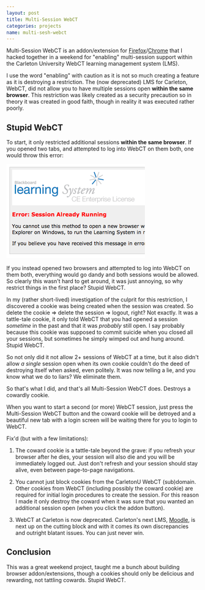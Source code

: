 ```yaml
---
layout: post
title: Multi-Session WebCT
categories: projects
name: multi-sesh-webct
---
```


Multi-Session WebCT is an addon/extension for [Firefox](https://addons.mozilla.org/en-US/firefox/addon/carleton-university-webct-m/)/[Chrome](https://chrome.google.com/webstore/detail/carleton-university-webct/kfdfjhjbablhaahkolidaghphifjeaig?hl=en) that I hacked together in a weekend for "enabling" multi-session support within the Carleton University WebCT learning management system (LMS).

I use the word "enabling" with caution as it is not so much creating a feature as it is destroying a restriction. The (now deprecated) LMS for Carleton, WebCT, did not allow you to have multiple sessions open **within the same browser**. This restriction was likely created as a security precaution so in theory it was created in good faith, though in reality it was executed rather poorly.

## Stupid WebCT

To start, it only restricted additional sessions **within the same browser**. If you opened two tabs, and attempted to log into WebCT on them both, one would throw this error:

![Multi-Session Denied Issue](/img/multi-sesh-webct.png "Multi-Session Denied Issue")

If you instead opened two browsers and attempted to log into WebCT on them both, everything would go dandy and both sessions would be allowed. So clearly this wasn't hard to get around, it was just annoying, so why restrict things in the first place? Stupid WebCT.

In my (rather short-lived) investigation of the culprit for this restriction, I discovered a cookie was being created when the session was created. So delete the cookie => delete the session => logout, right? Not exactly. It was a tattle-tale cookie, it only told WebCT that you had opened a session *sometime* in the past and that it was *probably* still open. I say probably because this cookie was supposed to commit suicide when you closed all your sessions, but sometimes he simply wimped out and hung around. Stupid WebCT.

So not only did it not allow 2+ sessions of WebCT at a time, but it also didn't allow *a single* session open when its own cookie couldn't do the deed of destroying itself when asked, even politely. It was now telling a lie, and you know what we do to liars? We eliminate them.

So that's what I did, and that's all Multi-Session WebCT does. Destroys a cowardly cookie.

When you want to start a second (or more) WebCT session, just press the Multi-Session WebCT button and the coward cookie will be detroyed and a beautiful new tab with a login screen will be waiting there for you to login to WebCT.

Fix'd (but with a few limitations):

1. The coward cookie is a tattle-tale beyond the grave: if you refresh your browser after he dies, your session will also die and you will be immediately logged out. Just don't refresh and your session should stay alive, even between page-to-page navigations.

2. You cannot just block cookies from the CarletonU WebCT (sub)domain. Other cookies from WebCT (including possibly the coward cookie) are required for initial login procedures to create the session. For this reason I made it only destroy the coward when it was sure that you wanted an additional session open (when you click the addon button).

3. WebCT at Carleton is now deprecated. Carleton's next LMS, [Moodle](http://moodle.org), is next up on the cutting block and with it comes its own discrepancies and outright blatant issues. You can just never win.

## Conclusion

This was a great weekend project, taught me a bunch about building browser addon/extensions, though a cookies should only be delicious and rewarding, not tattling cowards. Stupid WebCT.

